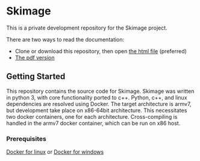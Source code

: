 # Skimage

This is a private development repository for the Skimage project. 

There are two ways to read the documentation:
* Clone or download this repository, then open [the html file](docs/build/html/index.html) (preferred)
* [The pdf version](https://github.com/nstelzen/skimage_edge/blob/master/docs/build/latex/skimage.pdf)

## Getting Started

This repository contains the source code for Skimage. Skimage was written in python 3, with core functionality ported to c++. Python, c++, and linux dependencies are resolved using Docker. The target architecture is armv7, but development take place on x86-64bit architecture. This necessitates two docker containers, one for each architecture. Cross-compiling is handled in the armv7 docker container, which can be run on x86 host.

### Prerequisites

[Docker for linux](https://docs.docker.com/install/linux/docker-ce/ubuntu/)
or
[Docker for windows](https://docs.docker.com/docker-for-windows/install/)


